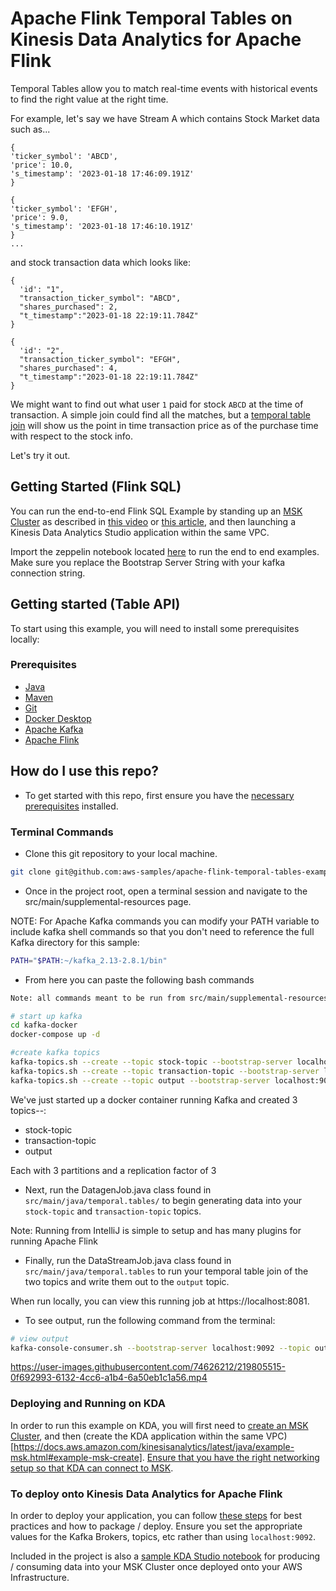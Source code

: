 # Apache Flink Temporal Tables on Kinesis Data Analytics for Apache Flink

Temporal Tables allow you to match real-time events with historical events to find the right value at the right time.

For example, let's say we have Stream A which contains Stock Market data such as...

```
{
'ticker_symbol': 'ABCD',
'price': 10.0,
's_timestamp': '2023-01-18 17:46:09.191Z'
}

{
'ticker_symbol': 'EFGH',
'price': 9.0,
's_timestamp': '2023-01-18 17:46:10.191Z'
}
...
```

and stock transaction data which looks like:
```
{
  'id': "1",
  "transaction_ticker_symbol": "ABCD",
  "shares_purchased": 2,
  "t_timestamp":"2023-01-18 22:19:11.784Z"
}

{
  'id': "2",
  "transaction_ticker_symbol": "EFGH",
  "shares_purchased": 4,
  "t_timestamp":"2023-01-18 22:19:11.784Z"
}
```

We might want to find out what user `1` paid for stock `ABCD` at the time of transaction. A simple join could find all the matches, but a [temporal table join](https://flink.apache.org/2019/05/14/temporal-tables.html) will show us the point in time transaction price as of the purchase time with respect to the stock info.

Let's try it out. 

## Getting Started (Flink SQL)
You can run the end-to-end Flink SQL Example by standing up an [MSK Cluster](https://aws.amazon.com/msk) as described in [this video](https://www.youtube.com/watch?v=2Qhc6ePu-0M) or [this article](https://docs.aws.amazon.com/kinesisanalytics/latest/java/gs-table-create.html), and then launching a Kinesis Data Analytics Studio application within the same VPC.

Import the zeppelin notebook located [here](src/main/sql/) to run the end to end examples. Make sure you replace the Bootstrap Server String with your kafka connection string.

## Getting started (Table API)
To start using this example, you will need to install some prerequisites locally:

### Prerequisites

- [Java](https://www.java.com/en/download/help/download_options.html)
- [Maven](https://maven.apache.org/install.html)
- [Git](https://github.com/git-guides/install-git)
- [Docker Desktop](https://www.docker.com/products/docker-desktop/)
- [Apache Kafka](https://kafka.apache.org/downloads)
- [Apache Flink](https://nightlies.apache.org/flink/flink-docs-master/docs/try-flink/local_installation/)

## How do I use this repo?

- To get started with this repo, first ensure you have the [necessary prerequisites](#prerequisites) installed.

### Terminal Commands

- Clone this git repository to your local machine.

```bash
git clone git@github.com:aws-samples/apache-flink-temporal-tables-example.git
```
- Once in the project root, open a terminal session and navigate to the src/main/supplemental-resources page.

NOTE: For Apache Kafka commands you can modify your PATH variable to include kafka shell commands so that you don't need to reference the full Kafka directory for this sample:

```bash
PATH="$PATH:~/kafka_2.13-2.8.1/bin"
```

- From here you can paste the following bash commands

```bash
Note: all commands meant to be run from src/main/supplemental-resources directory

# start up kafka
cd kafka-docker
docker-compose up -d

#create kafka topics
kafka-topics.sh --create --topic stock-topic --bootstrap-server localhost:9092 --partitions 3 --replication-factor 2 --config "cleanup.policy=compact"  --config "delete.retention.ms=100"  --config "segment.ms=100" --config "min.cleanable.dirty.ratio=0.01"
kafka-topics.sh --create --topic transaction-topic --bootstrap-server localhost:9092 --partitions 3 --replication-factor 2
kafka-topics.sh --create --topic output --bootstrap-server localhost:9092 --partitions 3 --replication-factor 2
```

We've just started up a docker container running Kafka and created 3 topics--:
- stock-topic
- transaction-topic
- output

Each with 3 partitions and a replication factor of 3

- Next, run the DatagenJob.java class found in `src/main/java/temporal.tables/` to begin generating data into your `stock-topic` and `transaction-topic` topics. 

Note: Running from IntelliJ is simple to setup and has many plugins for running Apache Flink

- Finally, run the DataStreamJob.java class found in `src/main/java/temporal.tables` to run  your temporal table join of the two topics and write them out to the `output` topic. 

When run locally, you can view this running job at https://localhost:8081.


- To see output, run the following command from the terminal:



```bash
# view output
kafka-console-consumer.sh --bootstrap-server localhost:9092 --topic output
```


https://user-images.githubusercontent.com/74626212/219805515-0f692993-6132-4cc6-a1b4-6a50eb1c1a56.mp4



### Deploying and Running on KDA

In order to run this example on KDA, you will first need to [create an MSK Cluster](https://docs.aws.amazon.com/msk/latest/developerguide/create-cluster.html), and then (create the KDA application within the same VPC)[https://docs.aws.amazon.com/kinesisanalytics/latest/java/example-msk.html#example-msk-create]. [Ensure that you have the right networking setup so that KDA can connect to MSK](https://docs.aws.amazon.com/kinesisanalytics/latest/java/vpc.html).





### To deploy onto Kinesis Data Analytics for Apache Flink
In order to deploy your application, you can follow [these steps](https://catalog.us-east-1.prod.workshops.aws/workshops/429cec9e-3222-4943-82f7-1f45c45ed99a/en-US/4-packagingforkda) for best practices and how to package / deploy. Ensure you set the appropriate values for the Kafka Brokers, topics, etc rather than using `localhost:9092`. 

Included in the project is also a [sample KDA Studio notebook](src/main/supplemental-resources/kafka-admin.zpln) for producing / consuming data into your MSK Cluster once deployed onto your AWS Infrastructure.

